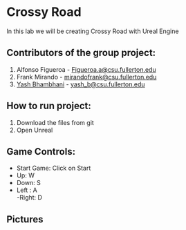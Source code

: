 Crossy Road  
===============================
In this lab we will be creating Crossy Road with Ureal Engine


Contributors of the group project:  
---------------------------------- 
1) Alfonso Figueroa - Figueroa.a@csu.fullerton.edu  
2) Frank Mirando - mirandofrank@csu.fullerton.edu  
3) [Yash Bhambhani](www.github.com/yash-b) - yash_b@csu.fullerton.edu  


How to run project:
--------------------  
1) Download the files from git  
2) Open Unreal

Game Controls:
--------------
- Start Game: Click on Start
- Up: W  
- Down: S  
- Left : A  
-Right: D  
  
 Pictures  
 --------  


